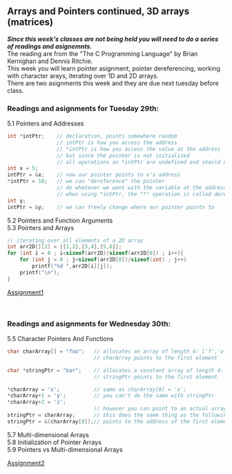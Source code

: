 ## Arrays and Pointers continued, 3D arrays (matrices) 
***Since this week's classes are not being held you will need to do a series of readings and asignemnts.***  
The reading are from the "The C Programming Language" by Brian Kernighan and Dennis Ritchie.  
This week you will learn pointer asignment, pointer dereferencing, working with character arays, iterating over 1D and 2D arrays.  
There are two asignments this week and they are due next tuesday before class.
<br>


### Readings and asignments for Tuesday 29th:
5.1 Pointers and Addresses  
```c
int *intPtr;    // declaration, points somewhere random
                // intPtr is how you access the address
                // *intPtr is how you access the value at the address
                // but since the pointer is not initialized
                // all operations on *intPtr are undefined and should not be done!
int x = 5;
intPtr = &x;    // now our pointer points to x's address
*intPtr = 10;   // we can "dereference" the pointer  
                // do whatever we want with the variable at the address
                // when using *intPtr, the "*" operation is called dereferencing operator
int y;
intPtr = &y;    // we can freely change where our pointer points to 
```
5.2 Pointers and Function Arguments  
5.3 Pointers and Arrays 

```c
// iterating over all elements of a 2D array
int arr2D[][2] = {{1,2},{3,4},{5,6}};
for (int i = 0 ; i<sizeof(arr2D)/sizeof(arr2D[0]) ; i++){
    for (int j = 0 ; j<sizeof(arr2D[0])/sizeof(int) ; j++)
        printf("%d ",arr2D[i][j]);
    printf("\n");
}
```
[Assignment1](ASSIGNMENT1.md)

<br>

### Readings and asignments for Wednesday 30th:
5.5 Character Pointers And Functions  
```c
char charArray[] = "foo";   // allocates an array of length 4: ['f','o','o','\n']
                            // charArray points to the first element

char *stringPtr = "bar";    // allocates a constant array of length 4: ['b','a','r','\n'], lvalue operations are undefined
                            // stringPtr points to the first element

*charArray = 'x';           // same as charArray[0] = 'x';
*charArray+1 = 'y';         // you can't do the same with stringPtr
*charArray+2 = 'z';         
                            // however you can point to an actual array with the pointer:
stringPtr = charArray;      // this does the same thing as the following line:
stringPtr = &(charArray[0]);// points to the address of the first element
```
5.7 Multi-dimensional Arrays  
5.8 Initialization of Pointer Arrays  
5.9 Pointers vs Multi-dimensional Arrays  

[Assignment2](ASSIGNMENT2.md)  
